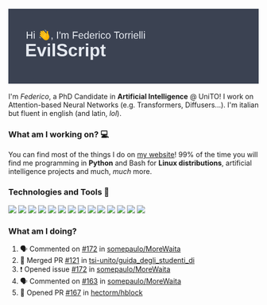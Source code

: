 ![Header](header.png)

I'm *Federico*, a PhD Candidate in **Artificial Intelligence** @ UniTO! I work on Attention-based Neural Networks (e.g. Transformers, Diffusers...).
I'm italian but fluent in english (and latin, *lol*).

### What am I working on? 💻

You can find most of the things I do on [my website](https://www.evilscript.eu/)!
99% of the time you will find me programming in **Python** and Bash for **Linux distributions**, artificial intelligence projects and much, *much* more.

### Technologies and Tools 🔧
![](https://img.shields.io/badge/OS-Pop_OS!-informational?style=flat&logo=popos&logoColor=white&color=2bbc8a)
![](https://img.shields.io/badge/Editor-VSCode-informational?style=flat&logo=visualstudiocode&logoColor=white&color=2bbc8a)
![](https://img.shields.io/badge/Code-Python-informational?style=flat&logo=Python&logoColor=white&color=2bbc8a)
![](https://img.shields.io/badge/Code-Javascript-informational?style=flat&logo=Javascript&logoColor=white&color=2bbc8a)
![](https://img.shields.io/badge/Code-Java-informational?style=flat&logo=coffeescript&logoColor=white&color=2bbc8a)
![](https://img.shields.io/badge/Code-C-informational?style=flat&logo=C&logoColor=white&color=2bbc8a)
![](https://img.shields.io/badge/Code-Shell-informational?style=flat&logo=Shell&logoColor=white&color=2bbc8a)
![](https://img.shields.io/badge/Learning-Rust-informational?style=flat&logo=Rust&logoColor=white&color=2bbc8a)
![](https://img.shields.io/badge/Tools-PostgreSQL-informational?style=flat&logo=PostgreSQL&logoColor=white&color=e74c3c)
![](https://img.shields.io/badge/Tools-Docker-informational?style=flat&logo=Docker&logoColor=white&color=e74c3c)
![](https://img.shields.io/badge/Using-DuckDuckGO-informational?style=flat&logo=duckduckgo&logoColor=white&color=DE5833)
![](https://img.shields.io/badge/Hating-Windows-informational?style=flat&logo=windows&logoColor=white&color=0078D6)
![](https://img.shields.io/badge/Mail-ProtonMail-informational?style=flat&logo=protonmail&logoColor=white&color=8B89CC)
![](https://img.shields.io/badge/Loving-OpenAI-informational?style=flat&logo=openai&logoColor=white&color=412991)

### What am I doing?

<!--START_SECTION:activity-->
1. 🗣 Commented on [#172](https://github.com/somepaulo/MoreWaita/issues/172#issuecomment-2376397393) in [somepaulo/MoreWaita](https://github.com/somepaulo/MoreWaita)
2. 🎉 Merged PR [#121](https://github.com/tsi-unito/guida_degli_studenti_di/pull/121) in [tsi-unito/guida_degli_studenti_di](https://github.com/tsi-unito/guida_degli_studenti_di)
3. ❗ Opened issue [#172](https://github.com/somepaulo/MoreWaita/issues/172) in [somepaulo/MoreWaita](https://github.com/somepaulo/MoreWaita)
4. 🗣 Commented on [#163](https://github.com/somepaulo/MoreWaita/issues/163#issuecomment-2373381109) in [somepaulo/MoreWaita](https://github.com/somepaulo/MoreWaita)
5. 💪 Opened PR [#167](https://github.com/hectorm/hblock/pull/167) in [hectorm/hblock](https://github.com/hectorm/hblock)
<!--END_SECTION:activity-->
